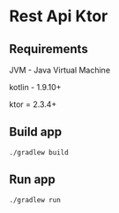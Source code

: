 # Rest Api Ktor

## Requirements

JVM - Java Virtual Machine

kotlin - 1.9.10+

ktor = 2.3.4+

## Build app

```
./gradlew build
```

## Run app

```
./gradlew run
```

